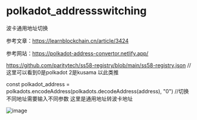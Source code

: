 # polkadot_addressswitching
波卡通用地址切换

参考文章：https://learnblockchain.cn/article/3424

参考网站：https://polkadot-address-convertor.netlify.app/

https://github.com/paritytech/ss58-registry/blob/main/ss58-registry.json //这里可以看到0是polkadot 2是kusama 以此类推

const polkadot_address = polkadots.encodeAddress(polkadots.decodeAddress(address), "0") //切换不同地址需要输入不同参数 这里是通用地址转波卡地址

![image](https://github.com/catsats/polkadot_addressswitching/assets/154321884/1e4e02f0-0bff-4ed5-a28f-4e9c0dffd4da)
